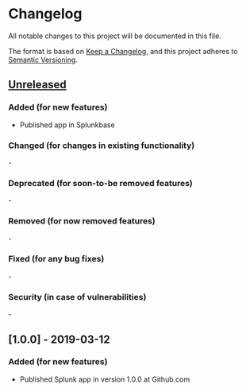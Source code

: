 # Changelog
All notable changes to this project will be documented in this file.

The format is based on [Keep a Changelog](https://keepachangelog.com/en/1.0.0/),
and this project adheres to [Semantic Versioning](https://semver.org/spec/v2.0.0.html).

## [Unreleased]
### Added (for new features)
- Published app in Splunkbase
### Changed (for changes in existing functionality)
\-
### Deprecated (for soon-to-be removed features)
\-
### Removed (for now removed features)
\-
### Fixed (for any bug fixes)
\-
### Security (in case of vulnerabilities)
\-

## [1.0.0] - 2019-03-12
### Added (for new features)
- Published Splunk app in version 1.0.0 at Github.com


[Unreleased]: https://github.com/dcso/TIE-Splunk-App/compare/v1.0.0...HEAD
